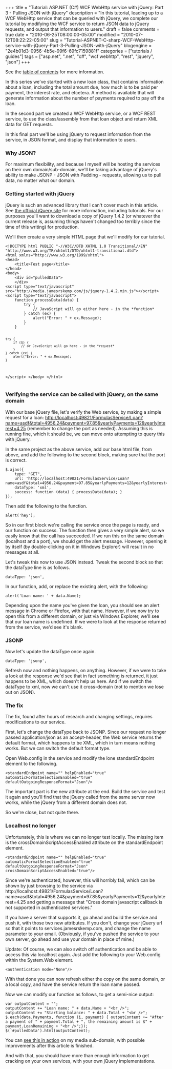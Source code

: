 +++
title = "Tutorial: ASP.NET (C#) WCF WebHttp service with jQuery: Part 3 - Pulling JSON with jQuery"
description = "In this tutorial, leading up to a WCF WebHttp service that can be queried with jQuery, we complete our tutorial by modifying the WCF service to return JSON data to jQuery requests, and output that information to users."
draft = false
comments = true
date = "2010-06-25T08:00:00-05:00"
modified = "2010-07-12T08:22:22-05:00"
slug = "Tutorial-ASPNET-C-sharp-WCF-WebHttp-service-with-jQuery-Part-3-Pulling-JSON-with-jQuery"
blogengine = "2e4b01d3-0956-4b5e-99f6-69fc7159881f"
categories = ["tutorials / guides"]
tags = ["asp.net", ".net", "c#", "wcf webhttp", "rest", "jquery", "json"]
+++

<div class="note">
<p>See the <a href="/post/tutorial-aspnet-c-sharp-wcf-webhttp-service-with-jquery-table-of-contents/">table of contents</a> for more information.</p>
</div>
<p>In this series we've started with a new loan class, that contains information about a loan, including the total amount due, how much is to be paid per payment, the interest rate, and etcetera. A method is available that will generate information about the number of payments required to pay off the loan.</p>
<p>In the second part we created a WCF WebHttp service, or a WCF REST service, to use the class/assembly from that loan object and return XML data for GET requests.</p>
<p>In this final part we'll be using jQuery to request information from the service, in JSON format, and display that information to users.</p>
<h3>Why JSON?</h3>
<p>For maximum flexibility, and because I myself will be hosting the services on their own domain/sub-domain, we'll be taking advantage of jQuery's ability to make JSONP - JSON with Padding - requests, allowing us to pull data, no matter what our domain.</p>
<h3>Getting started with jQuery</h3>
<p>jQuery is such an advanced library that I can't cover much in this article. See <a rel="external" href="http://jquery.com/">the official jQuery site</a> for more information, including tutorials. For our purposes you'll want to download a copy of&nbsp;jQuery 1.4.2 (or whatever the current release is, assuming things haven't changed too terribly since the time of this writing) for production.</p>
<p>We'll then create a very simple HTML page that we'll modify for our tutorial.</p>
<pre class="code"><code class="xml">&lt;!DOCTYPE html PUBLIC "-//W3C//DTD XHTML 1.0 Transitional//EN" "http://www.w3.org/TR/xhtml1/DTD/xhtml1-transitional.dtd"&gt;
&lt;html xmlns="http://www.w3.org/1999/xhtml"&gt;
&lt;head&gt;
    &lt;title&gt;Test page&lt;/title&gt;
&lt;/head&gt;
&lt;body&gt;
	&lt;div id="pulledData"&gt;
	&lt;/div&gt;
&lt;script type="text/javascript" src="http://media.jamesrskemp.com/js/jquery-1.4.2.min.js"&gt;&lt;/script&gt;
&lt;script type="text/javascript"&gt;
	function processData(data) {
		try {
			// JavaScript will go either here - in the *function*
		} catch (ex) {
			alert("Error: " + ex.Message);
		}
	}

	try {
		if ($) {
			// or JavaScript will go here - in the *request*
		}
	} catch (ex) {
		alert("Error: " + ex.Message);
	}
&lt;/script&gt;
&lt;/body&gt;
&lt;/html&gt;</code></pre>
<h3>Verifying the service can be called with jQuery, on the same domain</h3>
<p>With our base jQuery file, let's verify the Web service, by making a simple request for a loan: <a href="http://localhost:49821/FormulasService/Loan?name=asdf&amp;total=4956.24&amp;payment=97.85&amp;yearlyPayments=12&amp;yearlyInterest=4.25">http://localhost:49821/FormulasService/Loan?name=asdf&amp;total=4956.24&amp;payment=97.85&amp;yearlyPayments=12&amp;yearlyInterest=4.25</a> (remember to change the port as needed). Assuming this is running fine, which it should be, we can move onto attempting to query this with jQuery.</p>
<p>In the same project as the above service, add our base html file, from above, and add the following to the second block, making sure that the port is correct.</p>
<pre class="code"><code class="javascript">$.ajax({
	type: "GET",
	url: 'http://localhost:49821/FormulasService/Loan?name=asdf&amp;total=4956.24&amp;payment=97.85&amp;yearlyPayments=12&amp;yearlyInterest=4.25',
	dataType: 'xml',
	success: function (data) { processData(data); }
});</code></pre>
<p>Then add the following to the function.</p>
<pre class="code"><code class="javascript">alert('hey');</code></pre>
<p>So in our first block we're calling the service once the page is ready, and our function on success. The function then gives a very simple alert, so we easily know that the call has succeeded. If we run this on the same domain (localhost and a port), we should get the alert message. However, opening it by itself (by double-clicking on it in Windows Explorer) will result in no messages at all.</p>
<p>Let's tweak this now to use JSON instead. Tweak the second block so that the dataType line is as follows.</p>
<pre class="code"><code class="javascript">dataType: 'json',</code></pre>
<p>In our function, add, or replace the existing alert, with the following:</p>
<pre class="code"><code class="javascript">alert('Loan name: ' + data.Name);</code></pre>
<p>Depending upon the name you've given the loan, you should see an alert message in Chrome or Firefox, with that name. However, if we now try to open this from a different domain, or just via Windows Explorer, we'll see that our loan name is undefined. If we were to look at the response returned from the service, we'd see it's blank.</p>
<h3>JSONP</h3>
<p>Now let's update the dataType once again.</p>
<pre class="code"><code class="javascript">dataType: 'jsonp',</code></pre>
<p>Refresh now and nothing happens, on anything. However, if we were to take a look at the response we'd see that in fact something is returned, it just happens to be XML, which doesn't help us here. And if we switch the dataType to xml, now we can't use it cross-domain (not to mention we lose out on JSON).</p>
<h3>The fix</h3>
<p>The fix, found after hours of research and changing settings, requires modifications to our service.</p>
<p>First, let's change the dataType back to JSONP. Since our request no longer passed application/json as an accept-header, the Web service returns the default format, which happens to be XML, which in turn means nothing works. But we can switch the default format type.</p>
<p>Open Web.config in the service and modify the lone standardEndpoint element to the following.</p>
<pre class="code"><code class="xml">&lt;standardEndpoint name="" helpEnabled="true" automaticFormatSelectionEnabled="true" defaultOutgoingResponseFormat="Json"/&gt;</code></pre>
<p>The important part is the new attribute at the end. Build the service and test it again and you'll find that the jQuery called from the same server now works, while the jQuery from a different domain does not.</p>
<p>So we're close, but not quite there.</p>
<h3>Localhost no longer</h3>
<p>Unfortunately, this is where we can no longer test locally. The missing item is the crossDomainScriptAccessEnabled attribute on the standardEndpoint element.</p>
<pre class="code"><code class="xml">&lt;standardEndpoint name="" helpEnabled="true" automaticFormatSelectionEnabled="true" defaultOutgoingResponseFormat="Json" crossDomainScriptAccessEnabled="true"/&gt;</code></pre>
<p>Since we're authenticated, however, this will horribly fail, which can be shown by just browsing to the service via http://localhost:49821/FormulasService/Loan?name=asdf&amp;total=4956.24&amp;payment=97.85&amp;yearlyPayments=12&amp;yearlyInterest=4.25 and getting a message&nbsp;that "Cross domain javascript callback is not supported in authenticated services."</p>
<p>If you have a server that supports it, go ahead and build the service and push it, with those two new attributes. If you don't, change your jQuery url so that it points to services.jamesrskemp.com, and change the name parameter to your email. (Obviously, if you've pushed the service to your own server, go ahead and use your domain in place of mine.)</p>
<div class="note">
<p>Update: Of course, we can also switch off authentication and be able to access this via localhost again. Just add the following to your Web.config within the System.Web element.</p>
<pre class="code"><code class="xml">&lt;authentication mode="None"/&gt;</code></pre>
</div>
<p>With that done you can now refresh either the copy on the same domain, or a local copy, and have the service return the loan name passed.</p>
<p>Now we can modify our function as follows, to get a semi-nice output:</p>
<pre class="code"><code class="javascript">var outputContent = "";
outputContent += "Loan name: " + data.Name + "&lt;br /&gt;";
outputContent += "Starting balance: " + data.Total + "&lt;br /&gt;";
$.each(data.Payments, function (i, payment) { outputContent += "After a payment of " + payment.Total + ", the remaining amount is $" + payment.LoanRemaining + "&lt;br /&gt;";});
$('#pulledData').html(outputContent);</code></pre>
<p>You can <a rel="external" href="http://media.jamesrskemp.com/articles/ServiceExamples/FormulasService_Loan.htm">see this in action</a>&nbsp;on my media sub-domain,&nbsp;with possible improvements after this article is finished.</p>
<p>And with that, you should have more than enough information to get cracking on your own services, with your own jQuery implementations.</p>
